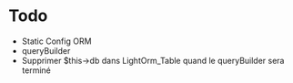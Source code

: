 # Todo

- Static Config ORM
- queryBuilder
- Supprimer $this->db dans LightOrm_Table quand le queryBuilder sera terminé
